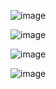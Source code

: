 ![image](https://github.com/user-attachments/assets/d4fba9af-9727-43d8-bfdb-24bca7e61533)

![image](https://github.com/user-attachments/assets/d25e0252-4813-4563-8822-9545ad92858e)

![image](https://github.com/user-attachments/assets/d94aa0e9-ad58-4158-b916-eb39f027fdf6)

![image](https://github.com/user-attachments/assets/57833211-9618-4c1a-b0f9-cf61d3261d2b)
